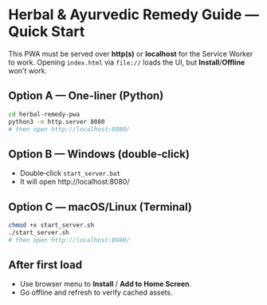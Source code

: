 # Herbal & Ayurvedic Remedy Guide — Quick Start

This PWA must be served over **http(s)** or **localhost** for the Service Worker to work.
Opening `index.html` via `file://` loads the UI, but **Install**/**Offline** won't work.

## Option A — One‑liner (Python)
```bash
cd herbal-remedy-pwa
python3 -m http.server 8080
# then open http://localhost:8080/
```

## Option B — Windows (double‑click)
- Double‑click `start_server.bat`
- It will open http://localhost:8080/

## Option C — macOS/Linux (Terminal)
```bash
chmod +x start_server.sh
./start_server.sh
# then open http://localhost:8080/
```

## After first load
- Use browser menu to **Install** / **Add to Home Screen**.
- Go offline and refresh to verify cached assets.
